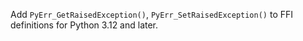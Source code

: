 Add `PyErr_GetRaisedException()`, `PyErr_SetRaisedException()` to FFI definitions for Python 3.12 and later.
